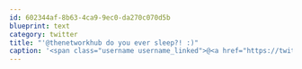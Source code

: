 ```yaml
---
id: 602344af-8b63-4ca9-9ec0-da270c070d5b
blueprint: text
category: twitter
title: "'@thenetworkhub do you ever sleep?! :)"
caption: '<span class="username username_linked">@<a href="https://twitter.com/thenetworkhub" title="The Network Hub">thenetworkhub</a></span> do you ever sleep?! :)'
---
```

